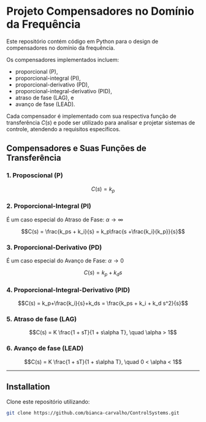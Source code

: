 # Projeto Compensadores no Domínio da Frequência

Este repositório contém código em Python para o design de compensadores no domínio da frequência.

Os compensadores implementados incluem:
- proporcional (P),
- proporcional-integral (PI),
- proporcional-derivativo (PD),
- proporcional-integral-derivativo (PID),
- atraso de fase (LAG), e
- avanço de fase (LEAD).

Cada compensador é implementado com sua respectiva função de transferência $C(s)$ e pode ser utilizado para analisar e projetar sistemas de controle, atendendo a requisitos específicos.

## Compensadores e Suas Funções de Transferência

### 1. Proposcional (P)  

$$C(s) = k_p$$

### 2. Proporcional-Integral (PI)  
É um caso especial do Atraso de Fase: $\alpha \to \infty$

$$C(s) = \frac{k_ps + k_i}{s} = k_p\frac{s +\frac{k_i}{k_p}}{s}$$

### 3. Proporcional-Derivativo (PD)  
É um caso especial do Avanço de Fase: $\alpha \to 0$

$$C(s) = k_p + k_ds$$

### 4. Proporcional-Integral-Derivativo (PID)  

$$C(s) = k_p+\frac{k_i}{s}+k_ds = \frac{k_ps + k_i + k_d s^2}{s}$$

### 5. Atraso de fase (LAG)

$$C(s) = K \frac{1 + sT}{1 + s\alpha T}, \quad \alpha > 1$$

### 6. Avanço de fase (LEAD)

$$C(s) = K \frac{1 + sT}{1 + s\alpha T}, \quad 0 < \alpha < 1$$

---

## Installation  
Clone este repositório utilizando:
```bash
git clone https://github.com/bianca-carvalho/ControlSystems.git
